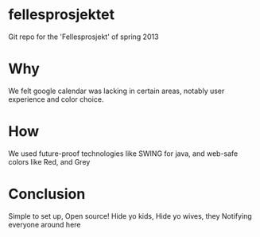 fellesprosjektet
================

Git repo for the 'Fellesprosjekt' of spring 2013


# Why

We felt google calendar was lacking in certain areas, notably user experience and color choice.

# How

We used future-proof technologies like SWING for java, and web-safe colors like Red, and Grey

# Conclusion

Simple to set up, Open source! Hide yo kids, Hide yo wives, they Notifying everyone around here
